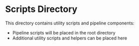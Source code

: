 # Scripts Directory

This directory contains utility scripts and pipeline components:

- Pipeline scripts will be placed in the root directory
- Additional utility scripts and helpers can be placed here
